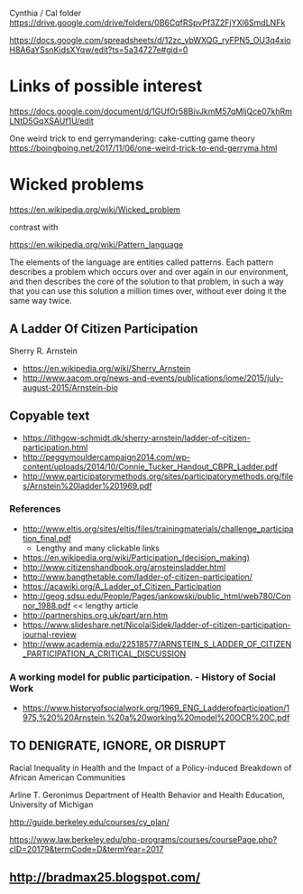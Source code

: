 

Cynthia / Cal folder
https://drive.google.com/drive/folders/0B6CqfRSpvPf3Z2FjYXl6SmdLNFk

https://docs.google.com/spreadsheets/d/12zc_ybWXQG_ryFPN5_OU3q4xioH8A6aYSsnKidsXYqw/edit?ts=5a34727e#gid=0

# Links of possible interest

https://docs.google.com/document/d/1GUfOr58BivJkmM57qMljQce07khRmLNtD5GqXSAUf1U/edit

One weird trick to end gerrymandering: cake-cutting game theory
https://boingboing.net/2017/11/06/one-weird-trick-to-end-gerryma.html


# Wicked problems

https://en.wikipedia.org/wiki/Wicked_problem

contrast with

https://en.wikipedia.org/wiki/Pattern_language

The elements of the language are entities called patterns. Each pattern describes a problem which occurs over and over again in our environment, and then describes the core of the solution to that problem, in such a way that you can use this solution a million times over, without ever doing it the same way twice. 


## A Ladder Of Citizen Participation

Sherry R. Arnstein
* https://en.wikipedia.org/wiki/Sherry_Arnstein
* http://www.aacom.org/news-and-events/publications/iome/2015/july-august-2015/Arnstein-bio

## Copyable text

* https://lithgow-schmidt.dk/sherry-arnstein/ladder-of-citizen-participation.html
* http://peggymouldercampaign2014.com/wp-content/uploads/2014/10/Connie_Tucker_Handout_CBPR_Ladder.pdf
* http://www.participatorymethods.org/sites/participatorymethods.org/files/Arnstein%20ladder%201969.pdf


### References

* http://www.eltis.org/sites/eltis/files/trainingmaterials/challenge_participation_final.pdf
	* Lengthy and many clickable links 
* https://en.wikipedia.org/wiki/Participation_(decision_making)
* http://www.citizenshandbook.org/arnsteinsladder.html
* http://www.bangthetable.com/ladder-of-citizen-participation/
* https://acawiki.org/A_Ladder_of_Citizen_Participation
* http://geog.sdsu.edu/People/Pages/jankowski/public_html/web780/Connor_1988.pdf << lengthy article
* http://partnerships.org.uk/part/arn.htm
* https://www.slideshare.net/NicolaiSidek/ladder-of-citizen-participation-journal-review
* http://www.academia.edu/22518577/ARNSTEIN_S_LADDER_OF_CITIZEN_PARTICIPATION_A_CRITICAL_DISCUSSION


### A working model for public participation. - History of Social Work

* https://www.historyofsocialwork.org/1969_ENG_Ladderofparticipation/1975,%20%20Arnstein,%20a%20working%20model%20OCR%20C.pdf

## TO DENIGRATE, IGNORE, OR DISRUPT
Racial Inequality in Health and the Impact of a Policy-induced Breakdown of African American Communities

Arline T. Geronimus
Department of Health Behavior and Health Education, University of Michigan


http://guide.berkeley.edu/courses/cy_plan/

https://www.law.berkeley.edu/php-programs/courses/coursePage.php?cID=20179&termCode=D&termYear=2017


## http://bradmax25.blogspot.com/
